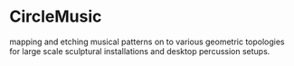# CircleMusic
mapping and etching musical patterns on to various geometric topologies for large scale sculptural installations and desktop percussion setups.
